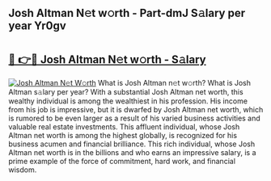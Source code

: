 ## Josh Altman N𝚎t w𝚘rth - Part-dmJ S𝚊lary per year Yr0gv

# <h2><a href="http://gc3is4.nevu.top/?p=Josh+Altman">🔗 👉🔴 Josh Altman N𝚎t w𝚘rth - S𝚊lary</a></h2>

[![Josh Altman N𝚎t W𝚘rth](https://i.imgur.com/Oavwk0R.jpeg)](http://gc3is4.nevu.top/?p=Josh+Altman)
What is Josh Altman n𝚎t w𝚘rth? What is Josh Altman s𝚊lary per year?
With a substantial Josh Altman net worth, this wealthy individual is among the wealthiest in his profession. His income from his job is impressive, but it is dwarfed by Josh Altman net worth, which is rumored to be even larger as a result of his varied business activities and valuable real estate investments. This affluent individual, whose Josh Altman net worth is among the highest globally, is recognized for his business acumen and financial brilliance. This rich individual, whose Josh Altman net worth is in the billions and who earns an impressive salary, is a prime example of the force of commitment, hard work, and financial wisdom.
